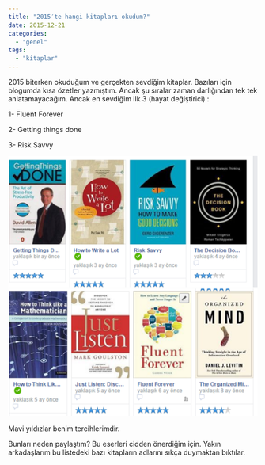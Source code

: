 ```yaml
---
title: "2015′te hangi kitapları okudum?"
date: 2015-12-21
categories: 
  - "genel"
tags: 
  - "kitaplar"
---
```


2015 biterken okuduğum ve gerçekten sevdiğim kitaplar. Bazıları için blogumda kısa özetler yazmıştım. Ancak şu sıralar zaman darlığından tek tek anlatamayacağım. Ancak en sevdiğim ilk 3 (hayat değiştirici) :

1- Fluent Forever

2- Getting things done

3- Risk Savvy

![](/images/tumblr_inline_nzq3o9YTil1r4exmc_540.png)
![](/images/tumblr_inline_nzq3q049rA1r4exmc_540.png)

Mavi yıldızlar benim tercihlerimdir.

Bunları neden paylaştım? Bu eserleri cidden önerdiğim için. Yakın arkadaşlarım bu listedeki bazı kitapların adlarını sıkça duymaktan bıktılar.
